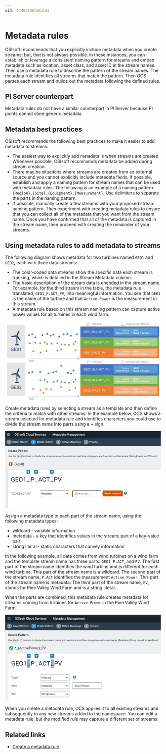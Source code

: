 ```yaml
---
uid: ccMetadataRules
---
```


# Metadata rules

OSIsoft recommends that you explicitly include metadata when you create streams; but, that is not always possible. In these instances, you can establish or leverage a consistent naming pattern for streams and embed metadata such as location, asset class, and asset ID in the stream names. Then use a metadata rule to describe the pattern of the stream names. The metadata rule identifies all streams that match the pattern. Then OCS parses each stream and builds out the metadata following the defined rules. 
<!-- Angela Flores 6/11/21 -Having read through the topic, I don't understand how you could use a metadata rule to "establish a consistent naming pattern". It seems like if the naming pattern is consistent, you can use metadata rules to decode the information stored in the name. Also, this topic talks about creating metadata rules and how they are applied to data streams, but then what? Where do I see this information? How does it help me? -->

## PI Server counterpart

Metadata rules do not have a similar counterpart in PI Server because PI points cannot store generic metadata. <!--If a similar feature existed in PI Server, it might be a tool that runs against a list of PI points and fills in their point attributes by parsing out different parts of a structured PI point name.--> <!-- Angela Flores 6/11/21 - I don't think the second sentence adds value. It is talking about a hypothetical tool. -->

## Metadata best practices  

OSIsoft recommends the following best practices to make it easier to add metadata to streams:

- The easiest way to explicitly add metadata is when streams are created. Whenever possible, OSIsoft recommends metadata be added during stream creation.
- There may be situations where streams are created from an external source and you cannot explicitly include metadata fields. If possible, establish and apply a naming pattern for stream names that can be used with metadata rules.  The following is an example of a naming pattern: `{Region}.{Site}.{Equipment}.{Measurement}`. Use delimiters to separate the parts in the naming pattern. 
- If possible, manually create a few streams with your proposed stream naming pattern. Then experiment with creating metadata rules to ensure that you can collect all of the metadata that you want from the stream name. Once you have confirmed that all of the metadata is captured in the stream name, then proceed with creating the remainder of your streams.

## Using metadata rules to add metadata to streams

The following diagram shows metadata for two turbines named `GEO1` and `GEO2`, each with three data streams:

- The color-coded data streams show the specific data each stream is tracking, which is detailed in the Stream Metadata column.
- The basic description of the stream data is encoded in the stream name. For example, for the third stream in the table, the metadata rule translated, `GEO1_P.ACT_PV`, into meaningful information. You see that `GEO1` is the name of the turbine and that `Active Power` is the measurement in this stream.  
- A metadata rule based on this stream naming pattern can capture active power values for all turbines in each wind farm. 

![Metadata and streams](images/streams.jpg) 

Create metadata rules by selecting a stream as a template and then define the criteria to match with other streams. In the example below, OCS shows a stream selected for metadata rule and identifies characters you could use to divide the stream name into parts using a + sign. 

![Adding metadata](images/metadata1.jpg)

Assign a metadata type to each part of the stream name, using the following metadata types:

- wildcard - variable information
- metadata - a key that identifies values in the stream; part of a key-value pair
- string literal - static characters that convey information

In the following example, all data comes from wind turbines on a wind farm and the template stream name has three parts: `GEO1`, `P.ACT`, and `PV`. The first part of the stream name identifies the wind turbine and is different for each wind turbine. This part of the stream name is a wildcard. The second part of the stream name, `P.ACT` identifies the measurement `Active Power`. This part of the stream name is metadata. The third part of the stream name, `PV`, stands for Pine Valley Wind Farm and is a string literal. 

When the parts are combined, this metadata rule creates metadata for streams coming from turbines for `Active Power` in the Pine Valley Wind Farm.

![Adding metadata to streams](images/metadata2.jpg)
 
When you create a metadata rule, OCS applies it to all existing streams and subsequently to any new streams added to the namespace. You can edit a metadata rule; but the modified rule may capture a different set of streams.

## Related links

- [Create a metadata rule](xref:gpMetadataRules)
<!-- Angela Flores 6/11/21 - Adding a related links section seems unnecessary. -->
